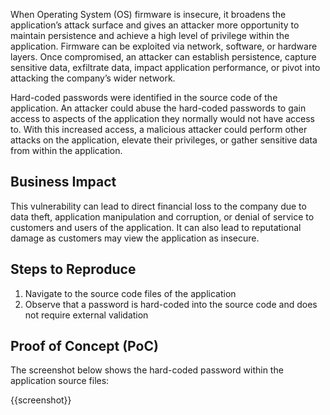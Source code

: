 When Operating System (OS) firmware is insecure, it broadens the application’s attack surface and gives  an attacker more opportunity to maintain persistence and achieve a high level of privilege within the application. Firmware can be exploited via network, software, or hardware layers. Once compromised, an attacker can establish persistence, capture sensitive data, exfiltrate data, impact application performance, or pivot into attacking the company’s wider network.

Hard-coded passwords were identified in the source code of the application. An attacker could abuse the hard-coded passwords to gain access to aspects of the application they normally would not have access to. With this increased access, a malicious attacker could perform other attacks on the application, elevate their privileges, or gather sensitive data from within the application.

## Business Impact

This vulnerability can lead to direct financial loss to the company due to data theft, application manipulation and corruption, or denial of service to customers and users of the application. It can also lead to reputational damage as customers may view the application as insecure.

## Steps to Reproduce

1. Navigate to the source code files of the application
1. Observe that a password is hard-coded into the source code and does not require external validation

## Proof of Concept (PoC)

The screenshot below shows the hard-coded password within the application source files:

{{screenshot}}
